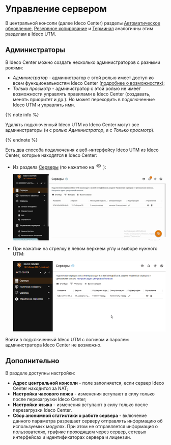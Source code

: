 # Управление сервером

В центральной консоли (далее Ideco Center) разделы [Автоматическое обновление](../../../../ngfw/settings/server-management/server-update.md), [Резервное копирование](../../../../ngfw/settings/server-management/backup.md) и [Терминал](../../../../ngfw/settings/server-management/terminal.md) аналогичны этим разделам в Ideco UTM. 

## Администраторы

В Ideco Center можно создать несколько администраторов с разными ролями: 
* *Администратор* - администратор с этой ролью имеет доступ ко всем функциональностям Ideco Center ([подробнее о возможностях](README.md));
* *Только просмотр* - администратор с этой ролью не имеет возможности управлять правилами в Ideco Center (создавать, менять приоритет и др.). Но может переходить в подключенные Ideco UTM и управлять ими.

{% note info %}

Удалять подключенный Ideco UTM из Ideco Center могут все администраторы (и с ролью *Администратор*, и с *Только просмотр*).

{% endnote %}

 
Есть два способа подключения к веб-интерфейсу Ideco UTM из Ideco Center, которые находятся в Ideco Center:
* Из раздела [Серверы](README.md) (по нажатию на ![](../../../../_images/icon-eye.png) ):

    ![](../../../../_images/central-console15-2.gif)
* При нажатии на стрелку в левом верхнем углу и выборе нужного UTM:
    
    ![](../../../../_images/server-management.gif)
 
Войти в подключенный Ideco UTM с логином и паролем администратора Ideco Center не возможно.

## Дополнительно

В разделе доступны настройки:

* **Адрес центральной консоли** - поле заполняется, если сервер Ideco Center находится за NAT;
* **Настройка часового пояса** - изменения вступают в силу только после перезагрузки Ideco Center;
* **Настройки языка** - изменения вступают в силу только после перезагрузки Ideco Center.
* **Сбор анонимной статистики о работе сервера** - включение данного параметра разрешает серверу отправлять информацию об используемых модулях. При этом не отправляется информация о пользователях, трафике проходящем через сервер, сетевых интерфейсах и идентификаторах сервера и лицензии.